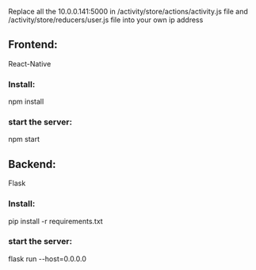 Replace all the 10.0.0.141:5000 in /activity/store/actions/activity.js file and /activity/store/reducers/user.js file  into your own ip address

## Frontend: 
React-Native
### Install:
npm install
### start the server:
npm start



## Backend:
Flask
### Install:
pip install -r requirements.txt
### start the server:
flask run --host=0.0.0.0
